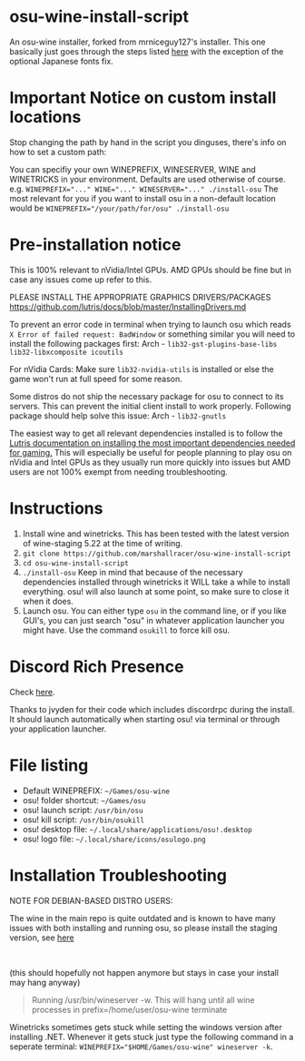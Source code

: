 # osu-wine-install-script

An osu-wine installer, forked from mrniceguy127's installer. This one basically just goes through the steps listed [here](https://osu.ppy.sh/community/forums/topics/367783) with the exception of the optional Japanese fonts fix.

# Important Notice on custom install locations
Stop changing the path by hand in the script you dinguses, there's info on how to set a custom path:

You can specifiy your own WINEPREFIX, WINESERVER, WINE and WINETRICKS in your environment. Defaults are used otherwise of course. e.g. `WINEPREFIX="..." WINE="..." WINESERVER="..." ./install-osu`
The most relevant for you if you want to install osu in a non-default location would be `WINEPREFIX="/your/path/for/osu" ./install-osu`



# Pre-installation notice
This is 100% relevant to nVidia/Intel GPUs. AMD GPUs should be fine but in case any issues come up refer to this.

PLEASE INSTALL THE APPROPRIATE GRAPHICS DRIVERS/PACKAGES
https://github.com/lutris/docs/blob/master/InstallingDrivers.md

To prevent an error code in terminal when trying to launch osu which reads `X Error of failed request: BadWindow` or something similar you will need to install the following packages first:
Arch - `lib32-gst-plugins-base-libs lib32-libxcomposite icoutils`

For nVidia Cards:
Make sure `lib32-nvidia-utils` is installed or else the game won't run at full speed for some reason.

Some distros do not ship the necessary package for osu to connect to its servers. This can prevent the initial client install to work properly. Following package should help solve this issue:
Arch - `lib32-gnutls`

The easiest way to get all relevant dependencies installed is to follow the [Lutris documentation on installing the most important dependencies needed for gaming.](https://github.com/lutris/docs/blob/master/WineDependencies.md) This will especially be useful for people planning to play osu on nVidia and Intel GPUs as they usually run more quickly into issues but AMD users are not 100% exempt from needing troubleshooting.



# Instructions

1. Install wine and winetricks. This has been tested with the latest version of wine-staging 5.22 at the time of writing.
2. `git clone https://github.com/marshallracer/osu-wine-install-script`
3. `cd osu-wine-install-script`
4. `./install-osu` Keep in mind that because of the necessary dependencies installed through winetricks it WILL take a while to install everything. osu! will also launch at some point, so make sure to close it when it does.
5. Launch osu. You can either type `osu` in the command line, or if you like GUI's, you can just search "osu" in whatever application launcher you might have. Use the command `osukill` to force kill osu.


# Discord Rich Presence

Check [here](https://osu.ppy.sh/community/forums/topics/1005264?start=7313104).

Thanks to jvyden for their code which includes discordrpc during the install. It should launch automatically when starting osu! via terminal or through your application launcher.

# File listing

- Default WINEPREFIX: `~/Games/osu-wine`
- osu! folder shortcut: `~/Games/osu`
- osu! launch script: `/usr/bin/osu`
- osu! kill script: `/usr/bin/osukill`
- osu! desktop file: `~/.local/share/applications/osu!.desktop`
- osu! logo file: `~/.local/share/icons/osulogo.png`


# Installation Troubleshooting

NOTE FOR DEBIAN-BASED DISTRO USERS:

The wine in the main repo is quite outdated and is known to have many issues with both installing and running osu, so please install the staging version, see [here](https://wiki.winehq.org/Debian)

<br>

(this should hopefully not happen anymore but stays in case your install may hang anyway)

> Running /usr/bin/wineserver -w. This will hang until all wine processes in prefix=/home/user/osu-wine terminate

Winetricks sometimes gets stuck while setting the windows version after installing .NET. Whenever it gets stuck just type the following command in a seperate terminal: `WINEPREFIX="$HOME/Games/osu-wine" wineserver -k`.
